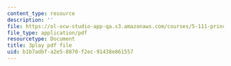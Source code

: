 ```yaml
---
content_type: resource
description: ''
file: https://ol-ocw-studio-app-qa.s3.amazonaws.com/courses/5-111-principles-of-chemical-science-fall-2008/b1b7adbfa2e58870f2ec91438e861557_pkNwvhEm1GQ.pdf
file_type: application/pdf
resourcetype: Document
title: 3play pdf file
uid: b1b7adbf-a2e5-8870-f2ec-91438e861557
---
```

